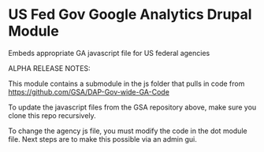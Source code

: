 US Fed Gov Google Analytics Drupal Module
=========================================

Embeds appropriate GA javascript file for US federal agencies

ALPHA RELEASE NOTES:

This module contains a submodule in the js folder that pulls in code from https://github.com/GSA/DAP-Gov-wide-GA-Code

To update the javascript files from the GSA repository above, make sure you clone this repo recursively.

To change the agency js file, you must modify the code in the dot module file. Next steps are to make this
possible via an admin gui.
